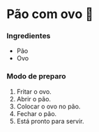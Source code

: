 # Pão com ovo :bread:

### Ingredientes

- Pão
- Ovo

### Modo de preparo

1. Fritar o ovo.
2. Abrir o pão.
3. Colocar o ovo no pão.
4. Fechar o pão.
5. Está pronto para servir.